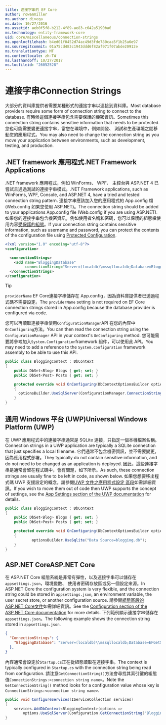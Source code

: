 ```yaml
---
title: 連接字串的 EF Core
author: rowanmiller
ms.author: divega
ms.date: 10/27/2016
ms.assetid: aeb0f5f8-b212-4f89-ae83-c642a5190ba0
ms.technology: entity-framework-core
uid: core/miscellaneous/connection-strings
ms.openlocfilehash: b4ed01f0452d74ac49d3fde780caa5f1b25a6e97
ms.sourcegitcommit: 01a75cd483c1943ddd6f82af971f07abde20912e
ms.translationtype: MT
ms.contentlocale: zh-TW
ms.lasthandoff: 10/27/2017
ms.locfileid: "26052528"
---
```

# <a name="connection-strings"></a><span data-ttu-id="becd7-102">連接字串</span><span class="sxs-lookup"><span data-stu-id="becd7-102">Connection Strings</span></span>

<span data-ttu-id="becd7-103">大部分的資料庫提供者需要某種形式的連接字串以連接到資料庫。</span><span class="sxs-lookup"><span data-stu-id="becd7-103">Most database providers require some form of connection string to connect to the database.</span></span> <span data-ttu-id="becd7-104">有時候這個連接字串包含需要保護的機密資訊。</span><span class="sxs-lookup"><span data-stu-id="becd7-104">Sometimes this connection string contains sensitive information that needs to be protected.</span></span> <span data-ttu-id="becd7-105">您也可能需要變更連接字串，當您在環境中，例如開發、 測試和生產環境之間移動您的應用程式。</span><span class="sxs-lookup"><span data-stu-id="becd7-105">You may also need to change the connection string as you move your application between environments, such as development, testing, and production.</span></span>

## <a name="net-framework-applications"></a><span data-ttu-id="becd7-106">.NET framework 應用程式</span><span class="sxs-lookup"><span data-stu-id="becd7-106">.NET Framework Applications</span></span>

<span data-ttu-id="becd7-107">.NET framework 應用程式，例如 WinForms、 WPF、 主控台與 ASP.NET 4 已嘗試且通過測試的連接字串模式。</span><span class="sxs-lookup"><span data-stu-id="becd7-107">.NET Framework applications, such as WinForms, WPF, Console, and ASP.NET 4, have a tried and tested connection string pattern.</span></span> <span data-ttu-id="becd7-108">連接字串應該加入您的應用程式的 App.config 檔 (Web.config 如果您使用 ASP.NET)。</span><span class="sxs-lookup"><span data-stu-id="becd7-108">The connection string should be added to your applications App.config file (Web.config if you are using ASP.NET).</span></span> <span data-ttu-id="becd7-109">如果您的連接字串包含機密資訊，例如使用者名稱和密碼，您可以保護的組態檔使用內容[受保護的組態](https://docs.microsoft.com/dotnet/framework/data/adonet/connection-strings-and-configuration-files#encrypting-configuration-file-sections-using-protected-configuration)。</span><span class="sxs-lookup"><span data-stu-id="becd7-109">If your connection string contains sensitive information, such as username and password, you can protect the contents of the configuration file using [Protected Configuration](https://docs.microsoft.com/dotnet/framework/data/adonet/connection-strings-and-configuration-files#encrypting-configuration-file-sections-using-protected-configuration).</span></span>

``` xml
<?xml version="1.0" encoding="utf-8"?>
<configuration>

  <connectionStrings>
    <add name="BloggingDatabase"
         connectionString="Server=(localdb)\mssqllocaldb;Database=Blogging;Trusted_Connection=True;" />
  </connectionStrings>
</configuration>
```

> [!TIP]  
> <span data-ttu-id="becd7-110">`providerName` EF Core連接字串儲存在 App.config，因為資料庫提供者已透過程式碼不需要設定。</span><span class="sxs-lookup"><span data-stu-id="becd7-110">The `providerName` setting is not required on EF Core connection strings stored in App.config because the database provider is configured via code.</span></span>

<span data-ttu-id="becd7-111">您可以再讀取連接字串使用`ConfigurationManager`API 在您的內容中`OnConfiguring`方法。</span><span class="sxs-lookup"><span data-stu-id="becd7-111">You can then read the connection string using the `ConfigurationManager` API in your context's `OnConfiguring` method.</span></span> <span data-ttu-id="becd7-112">您可能需要將參考加入`System.Configuration`framework 組件，可以使用此 API。</span><span class="sxs-lookup"><span data-stu-id="becd7-112">You may need to add a reference to the `System.Configuration` framework assembly to be able to use this API.</span></span>

``` csharp
public class BloggingContext : DbContext
{
    public DbSet<Blog> Blogs { get; set; }
    public DbSet<Post> Posts { get; set; }

    protected override void OnConfiguring(DbContextOptionsBuilder optionsBuilder)
    {
      optionsBuilder.UseSqlServer(ConfigurationManager.ConnectionStrings["BloggingDatabase"].ConnectionString);
    }
}
```

## <a name="universal-windows-platform-uwp"></a><span data-ttu-id="becd7-113">通用 Windows 平台 (UWP)</span><span class="sxs-lookup"><span data-stu-id="becd7-113">Universal Windows Platform (UWP)</span></span>

<span data-ttu-id="becd7-114">在 UWP 應用程式中的連接字串通常是 SQLite 連接，只指定一個本機檔案名稱。</span><span class="sxs-lookup"><span data-stu-id="becd7-114">Connection strings in a UWP application are typically a SQLite connection that just specifies a local filename.</span></span> <span data-ttu-id="becd7-115">它們通常不包含機密資訊，並不需要變更，因為應用程式部署。</span><span class="sxs-lookup"><span data-stu-id="becd7-115">They typically do not contain sensitive information, and do not need to be changed as an application is deployed.</span></span> <span data-ttu-id="becd7-116">因此，這些連接字串是通常會留在程式碼中，會有問題，如下所示。</span><span class="sxs-lookup"><span data-stu-id="becd7-116">As such, these connection strings are usually fine to be left in code, as shown below.</span></span> <span data-ttu-id="becd7-117">如果您想要移出程式碼 UWP 支援設定的概念，請參閱[UWP 文件之應用程式設定 區段](https://docs.microsoft.com/windows/uwp/app-settings/store-and-retrieve-app-data)如需詳細資訊。</span><span class="sxs-lookup"><span data-stu-id="becd7-117">If you wish to move them out of code then UWP supports the concept of settings, see the [App Settings section of the UWP documentation](https://docs.microsoft.com/windows/uwp/app-settings/store-and-retrieve-app-data) for details.</span></span>

``` csharp
public class BloggingContext : DbContext
{
    public DbSet<Blog> Blogs { get; set; }
    public DbSet<Post> Posts { get; set; }

    protected override void OnConfiguring(DbContextOptionsBuilder optionsBuilder)
    {
            optionsBuilder.UseSqlite("Data Source=blogging.db");
    }
}
```

## <a name="aspnet-core"></a><span data-ttu-id="becd7-118">ASP.NET Core</span><span class="sxs-lookup"><span data-stu-id="becd7-118">ASP.NET Core</span></span>

<span data-ttu-id="becd7-119">在 ASP.NET Core 組態系統是非常有彈性，以及連接字串可以儲存在`appsettings.json`，環境變數、 使用者密碼存放區或另一個設定來源。</span><span class="sxs-lookup"><span data-stu-id="becd7-119">In ASP.NET Core the configuration system is very flexible, and the connection string could be stored in `appsettings.json`, an environment variable, the user secret store, or another configuration source.</span></span> <span data-ttu-id="becd7-120">請參閱[組態區段的 ASP.NET Core文件](https://docs.asp.net/en/latest/fundamentals/configuration.html)如需詳細資訊。</span><span class="sxs-lookup"><span data-stu-id="becd7-120">See the [Configuration section of the ASP.NET Core documentation](https://docs.asp.net/en/latest/fundamentals/configuration.html) for more details.</span></span> <span data-ttu-id="becd7-121">下列範例顯示連接字串儲存在`appsettings.json`。</span><span class="sxs-lookup"><span data-stu-id="becd7-121">The following example shows the connection string stored in `appsettings.json`.</span></span>

``` json
{
  "ConnectionStrings": {
    "BloggingDatabase": "Server=(localdb)\\mssqllocaldb;Database=EFGetStarted.ConsoleApp.NewDb;Trusted_Connection=True;"
  },
}
```

<span data-ttu-id="becd7-122">內容通常會設定於`Startup.cs`正在從組態讀取在連接字串。</span><span class="sxs-lookup"><span data-stu-id="becd7-122">The context is typically configured in `Startup.cs` with the connection string being read from configuration.</span></span> <span data-ttu-id="becd7-123">請注意`GetConnectionString()`方法會尋找其索引鍵的組態值`ConnectionStrings:<connection string name>`。</span><span class="sxs-lookup"><span data-stu-id="becd7-123">Note the `GetConnectionString()` method looks for a configuration value whose key is `ConnectionStrings:<connection string name>`.</span></span>

``` csharp
public void ConfigureServices(IServiceCollection services)
{
    services.AddDbContext<BloggingContext>(options =>
        options.UseSqlServer(Configuration.GetConnectionString("BloggingDatabase")));
}
```
